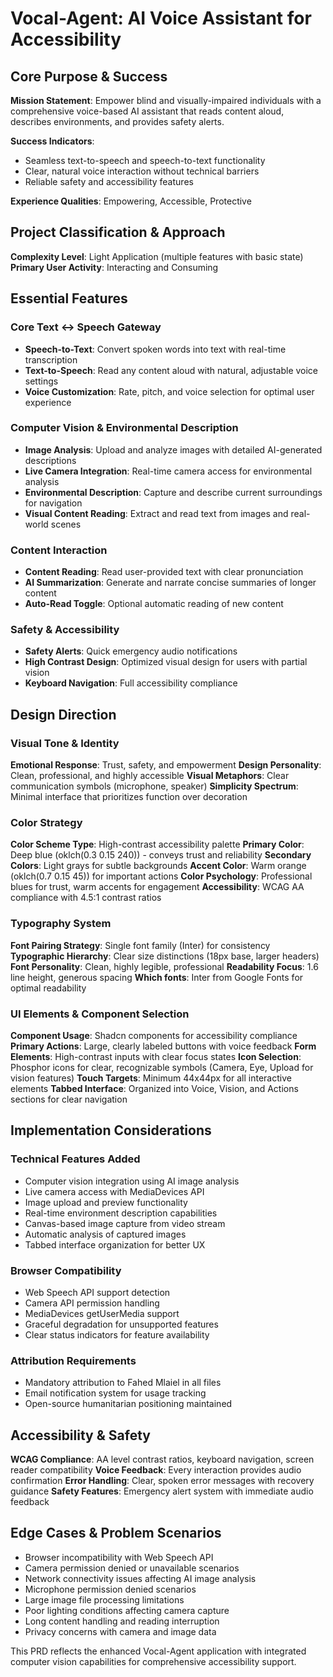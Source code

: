 # Vocal-Agent: AI Voice Assistant for Accessibility

## Core Purpose & Success

**Mission Statement**: Empower blind and visually-impaired individuals with a comprehensive voice-based AI assistant that reads content aloud, describes environments, and provides safety alerts.

**Success Indicators**: 
- Seamless text-to-speech and speech-to-text functionality
- Clear, natural voice interaction without technical barriers
- Reliable safety and accessibility features

**Experience Qualities**: Empowering, Accessible, Protective

## Project Classification & Approach

**Complexity Level**: Light Application (multiple features with basic state)
**Primary User Activity**: Interacting and Consuming

## Essential Features

### Core Text ↔ Speech Gateway
- **Speech-to-Text**: Convert spoken words into text with real-time transcription
- **Text-to-Speech**: Read any content aloud with natural, adjustable voice settings
- **Voice Customization**: Rate, pitch, and voice selection for optimal user experience

### Computer Vision & Environmental Description
- **Image Analysis**: Upload and analyze images with detailed AI-generated descriptions
- **Live Camera Integration**: Real-time camera access for environmental analysis
- **Environmental Description**: Capture and describe current surroundings for navigation
- **Visual Content Reading**: Extract and read text from images and real-world scenes

### Content Interaction
- **Content Reading**: Read user-provided text with clear pronunciation
- **AI Summarization**: Generate and narrate concise summaries of longer content
- **Auto-Read Toggle**: Optional automatic reading of new content

### Safety & Accessibility
- **Safety Alerts**: Quick emergency audio notifications
- **High Contrast Design**: Optimized visual design for users with partial vision
- **Keyboard Navigation**: Full accessibility compliance

## Design Direction

### Visual Tone & Identity
**Emotional Response**: Trust, safety, and empowerment
**Design Personality**: Clean, professional, and highly accessible
**Visual Metaphors**: Clear communication symbols (microphone, speaker)
**Simplicity Spectrum**: Minimal interface that prioritizes function over decoration

### Color Strategy
**Color Scheme Type**: High-contrast accessibility palette
**Primary Color**: Deep blue (oklch(0.3 0.15 240)) - conveys trust and reliability
**Secondary Colors**: Light grays for subtle backgrounds
**Accent Color**: Warm orange (oklch(0.7 0.15 45)) for important actions
**Color Psychology**: Professional blues for trust, warm accents for engagement
**Accessibility**: WCAG AA compliance with 4.5:1 contrast ratios

### Typography System
**Font Pairing Strategy**: Single font family (Inter) for consistency
**Typographic Hierarchy**: Clear size distinctions (18px base, larger headers)
**Font Personality**: Clean, highly legible, professional
**Readability Focus**: 1.6 line height, generous spacing
**Which fonts**: Inter from Google Fonts for optimal readability

### UI Elements & Component Selection
**Component Usage**: Shadcn components for accessibility compliance
**Primary Actions**: Large, clearly labeled buttons with voice feedback
**Form Elements**: High-contrast inputs with clear focus states
**Icon Selection**: Phosphor icons for clear, recognizable symbols (Camera, Eye, Upload for vision features)
**Touch Targets**: Minimum 44x44px for all interactive elements
**Tabbed Interface**: Organized into Voice, Vision, and Actions sections for clear navigation

## Implementation Considerations

### Technical Features Added
- Computer vision integration using AI image analysis
- Live camera access with MediaDevices API
- Image upload and preview functionality
- Real-time environment description capabilities
- Canvas-based image capture from video stream
- Automatic analysis of captured images
- Tabbed interface organization for better UX

### Browser Compatibility
- Web Speech API support detection
- Camera API permission handling
- MediaDevices getUserMedia support
- Graceful degradation for unsupported features
- Clear status indicators for feature availability

### Attribution Requirements
- Mandatory attribution to Fahed Mlaiel in all files
- Email notification system for usage tracking
- Open-source humanitarian positioning maintained

## Accessibility & Safety

**WCAG Compliance**: AA level contrast ratios, keyboard navigation, screen reader compatibility
**Voice Feedback**: Every interaction provides audio confirmation
**Error Handling**: Clear, spoken error messages with recovery guidance
**Safety Features**: Emergency alert system with immediate audio feedback

## Edge Cases & Problem Scenarios

- Browser incompatibility with Web Speech API
- Camera permission denied or unavailable scenarios
- Network connectivity issues affecting AI image analysis
- Microphone permission denied scenarios
- Large image file processing limitations
- Poor lighting conditions affecting camera capture
- Long content handling and reading interruption
- Privacy concerns with camera and image data

This PRD reflects the enhanced Vocal-Agent application with integrated computer vision capabilities for comprehensive accessibility support.